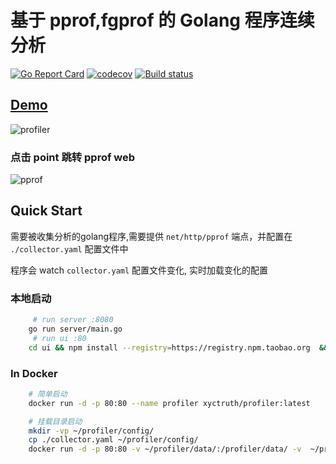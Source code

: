 # 基于 pprof,fgprof 的 Golang 程序连续分析

[![Go Report Card](https://goreportcard.com/badge/github.com/xyctruth/profiler?x=xyctruth)](https://goreportcard.com/report/github.com/xyctruth/profiler)
[![codecov](https://codecov.io/gh/xyctruth/profiler/branch/master/graph/badge.svg?token=YWNYJK9KQW)](https://codecov.io/gh/xyctruth/profiler)
[![Build status](https://img.shields.io/github/workflow/status/xyctruth/profiler/Server-Build/master)](https://github.com/xyctruth/profiler/actions/workflows/server-build.yml)

## [Demo](https://profiling.jia-huang.com)

![profiler](https://xtruth.oss-cn-shenzhen.aliyuncs.com/profiler_1.png)
 
### 点击 point 跳转 pprof web
![pprof](https://xtruth.oss-cn-shenzhen.aliyuncs.com/6.png)

## Quick Start

需要被收集分析的golang程序,需要提供 `net/http/pprof` 端点，并配置在 `./collector.yaml` 配置文件中

程序会 watch `collector.yaml` 配置文件变化, 实时加载变化的配置

### 本地启动
```bash
     # run server :8080
    go run server/main.go 
     # run ui :80
    cd ui && npm install --registry=https://registry.npm.taobao.org  &&  npm run dev --base_api_url=http://localhost:8080 
```

### In Docker
```bash
    # 简单启动
    docker run -d -p 80:80 --name profiler xyctruth/profiler:latest

    # 挂载目录启动
    mkdir -vp ~/profiler/config/
    cp ./collector.yaml ~/profiler/config/
    docker run -d -p 80:80 -v ~/profiler/data/:/profiler/data/ -v  ~/profiler/config/:/profiler/config/ --name profiler xyctruth/profiler:latest
```
